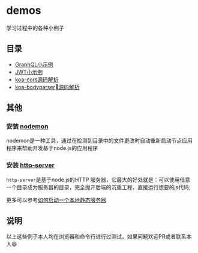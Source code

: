 # demos
学习过程中的各种小例子

## 目录
- [GraphQL小示例](https://github.com/funnycoderstar/demos/tree/master/GraphQL)
- [JWT小示例](https://github.com/funnycoderstar/demos/tree/master/JWT)
- [koa-cors源码解析](https://github.com/funnycoderstar/demos/tree/master/koa/koa-cors)
- [koa-bodyparser源码解析](https://github.com/funnycoderstar/demos/tree/master/koa/koa-bodyparser)

## 其他
### 安装 [nodemon](https://github.com/remy/nodemon)

nodemon是一种工具，通过在检测到目录中的文件更改时自动重新启动节点应用程序来帮助开发基于node.js的应用程序

### 安装 [http-server](https://github.com/indexzero/http-server)
`http-server`是基于node.js的HTTP 服务器，它最大的好处就是：可以使用任意一个目录成为服务器的目录，完全抛开后端的沉重工程，直接运行想要的js代码;

更多可以参考[如何启动一个本地静态服务器](https://github.com/funnycoderstar/blog/issues/72)


## 说明
以上这些例子本人均在浏览器和命令行进行过测试，如果问题欢迎PR或者联系本人😆